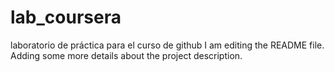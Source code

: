 # lab_coursera
laboratorio de práctica para el curso de github
I am editing the README file. Adding some more details about the project description.
